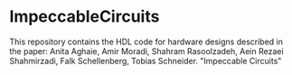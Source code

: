 # ImpeccableCircuits

This repository contains the HDL code for hardware designs described in the paper:
Anita Aghaie, Amir Moradi, Shahram Rasoolzadeh, Aein Rezaei Shahmirzadi, Falk Schellenberg, Tobias Schneider. "Impeccable Circuits"


